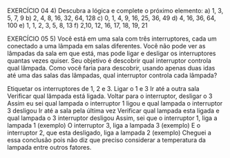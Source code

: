 
EXERCÍCIO 04
4) Descubra a lógica e complete o próximo elemento:
a) 1, 3, 5, 7, 9
b) 2, 4, 8, 16, 32, 64, 128
c) 0, 1, 4, 9, 16, 25, 36, 49
d) 4, 16, 36, 64, 100
e) 1, 1, 2, 3, 5, 8, 13
f) 2,10, 12, 16, 17, 18, 19, 21


 
EXERCÍCIO 05
5) Você está em uma sala com três interruptores, cada um conectado a uma lâmpada em salas diferentes. Você não pode ver as lâmpadas da sala em que está, mas pode ligar e desligar os interruptores quantas vezes quiser. Seu objetivo é descobrir qual interruptor controla qual lâmpada. Como você faria para descobrir, usando apenas duas idas até uma das salas das lâmpadas, qual interruptor controla cada lâmpada?  

Etiquetar os interruptores de 1, 2 e 3.
Ligar o 1 e 3
Ir até a outra sala
Verificar qual lâmpada está ligada.
Voltar para o interruptor, desligar o 3
Assim eu sei qual lampada o interruptor 1 ligou e qual lampada o interruptor 3 desligou
Ir até a sala pela última vez
Verificar qual lampada esta ligada e qual lampada o 3 interruptor desligou
Assim, sei que o interruptor 1, liga a lampada 1 (exemplo)
O interruptor 3, liga a lampada 3 (exemplo)
E o interruptor 2, que esta desligado, liga a lampada 2 (exemplo)
Cheguei a essa conclusão pois não diz que preciso considerar a temperatura da lampada entre outros fatores.
